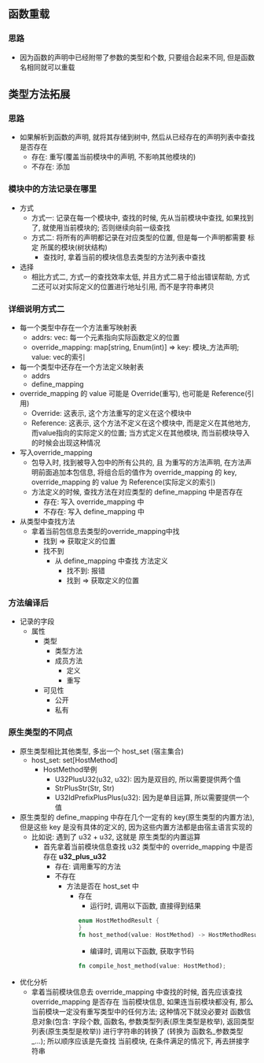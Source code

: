 ## 函数重载
### 思路
- 因为函数的声明中已经附带了参数的类型和个数, 只要组合起来不同, 但是函数名相同就可以重载

## 类型方法拓展
### 思路
- 如果解析到函数的声明, 就将其存储到树中, 然后从已经存在的声明列表中查找是否存在
	- 存在: 重写(覆盖当前模块中的声明, 不影响其他模块的)
	- 不存在: 添加

### 模块中的方法记录在哪里
- 方式
	- 方式一: 记录在每一个模块中, 查找的时候, 先从当前模块中查找, 如果找到了, 就使用当前模块的; 否则继续向前一级查找
	- 方式二: 将所有的声明都记录在对应类型的位置, 但是每一个声明都需要 标定 所属的模块(树状结构)
		- 查找时, 拿着当前的模块信息去类型的方法列表中查找
- 选择
	- 相比方式二, 方式一的查找效率太低, 并且方式二易于给出错误帮助, 方式二还可以对实际定义的位置进行地址引用, 而不是字符串拷贝

### 详细说明方式二
- 每一个类型中存在一个方法重写映射表
	- addrs: vec: 每一个元素指向实际函数定义的位置
	- override_mapping: map[string, Enum(int)] => key: 模块_方法声明; value: vec的索引
- 每一个类型中还存在一个方法定义映射表
	- addrs
	- define_mapping
- override_mapping 的 value 可能是 Override(重写), 也可能是 Reference(引用)
	- Override: 这表示, 这个方法重写的定义在这个模块中
	- Reference: 这表示, 这个方法不定义在这个模块中, 而是定义在其他地方, 而value指向的实际定义的位置; 当方式定义在其他模块, 而当前模块导入的时候会出现这种情况
- 写入override_mapping
	- 包导入时, 找到被导入包中的所有公共的, 且 为重写的方法声明, 在方法声明前面追加本包信息, 将组合后的值作为 override_mapping 的 key, override_mapping 的 value 为 Reference(实际定义的索引)
	- 方法定义的时候, 查找方法在对应类型的 define_mapping 中是否存在
		- 存在: 写入 override_mapping 中
		- 不存在: 写入 define_mapping 中
- 从类型中查找方法
	- 拿着当前包信息去类型的override_mapping中找
		- 找到 => 获取定义的位置
		- 找不到
			- 从 define_mapping 中查找 方法定义
				- 找不到: 报错
				- 找到 => 获取定义的位置

### 方法编译后
- 记录的字段
	- 属性
		- 类型
			- 类型方法
			- 成员方法
				- 定义
				- 重写
		- 可见性
			- 公开
			- 私有

### 原生类型的不同点
- 原生类型相比其他类型, 多出一个 host_set (宿主集合)
	- host_set: set[HostMethod]
		- HostMethod举例
			- U32PlusU32(u32, u32): 因为是双目的, 所以需要提供两个值
			- StrPlusStr(Str, Str)
			- U32IdPrefixPlusPlus(u32): 因为是单目运算, 所以需要提供一个值
- 原生类型的 define_mapping 中存在几个一定有的 key(原生类型的内置方法), 但是这些 key 是没有具体的定义的, 因为这些内置方法都是由宿主语言实现的
	- 比如说: 遇到了 u32 + u32, 这就是 原生类型的内置运算
		- 首先拿着当前模块信息查找 u32 类型中的 override_mapping 中是否存在 **u32_plus_u32**
			- 存在: 调用重写的方法
			- 不存在
				- 方法是否在 host_set 中
					- 存在
						- 运行时, 调用以下函数, 直接得到结果
						```rust
						enum HostMethodResult {
						}
						fn host_method(value: HostMethod) -> HostMethodResult;
						```
						- 编译时, 调用以下函数, 获取字节码
						```rust
						fn compile_host_method(value: HostMethod);
						```
- 优化分析
	- 拿着当前模块信息去 override_mapping 中查找的时候, 首先应该查找 override_mapping 是否存在 当前模块信息, 如果连当前模块都没有, 那么当前模块一定没有重写类型中的任何方法; 这种情况下就没必要对 函数信息对象(包含: 字段个数, 函数名, 参数类型列表(原生类型是枚举), 返回类型列表(原生类型是枚举)) 进行字符串的转换了 (转换为 函数名_参数类型_...); 所以顺序应该是先查找 当前模块, 在条件满足的情况下, 再去拼接字符串

